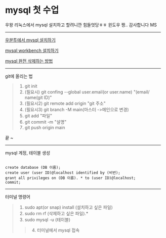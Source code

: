 # mysql 첫 수업
우왕 리눅스에서 mysql 설치하고 할려니깐 힘들엇당ㅎㅎ 윈도우 짱.. 감사합니다 MS 

---
[우분투에서 mysql 설치하기](URL, "https://apost.dev/sql-ubuntu-mysql-seolci-mic-hwangyeong-seoljeong/")

[mysql workbench 설치하기](URL, "https://ko.linux-console.net/?p=14987")

[mysql 완전 삭제하는 방법](URL, "https://2vup.com/ubuntu-remove-mysql/")

- - -
git에 올리는 법 
> 1. git init
> 2. (필요시) git confing --global user.email(or user.name) "(email/ name(git ID)"
> 3. (필요시2) git remote add origin "git 주소"
> 4. (필요시3) git branch -M main(마스터 ->메인으로 변경)
> 5. git add "파일"
> 6. git commit -m "설명"
> 7. git push origin main

끝 ~

- - -
mysql 계정, 테이블 생성

``` mysql  

create database (DB 이름);
create user (user ID)@localhost identified by (비번);
grant all privileges on (DB 이름). * to (user ID)@localhost;
commit;

```

- - - 
터미널 명령어 

> 1. sudo apt(or snap) install (설치하고 싶은 파일)
> 2. sudo rm rf (삭제하고 싶은 파일).*
> 3. sudo mysql -u (테이블)
>> 4. 터미널에서 mysql 접속

